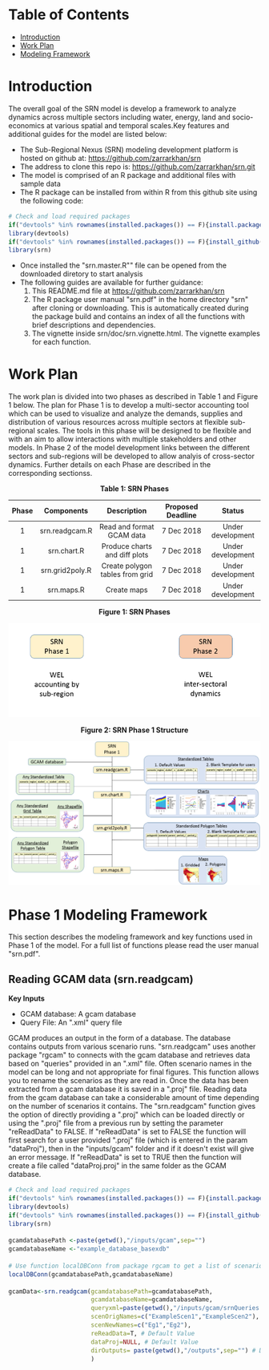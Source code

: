 

# Table of Contents

* [Introduction](#Introduction)
* [Work Plan](#WorkPlan)
* [Modeling Framework](#ModelingFramework)


# <a name="Introduction"></a>Introduction

The overall goal of the SRN model is develop a framework to analyze dynamics across multiple sectors including water, energy, land and socio-economics at various spatial and temporal scales.Key features and additional guides for the model are listed below:

- The Sub-Regional Nexus (SRN) modeling development platform is hosted on github at: https://github.com/zarrarkhan/srn
- The address to clone this repo is: https://github.com/zarrarkhan/srn.git
- The model is comprised of an R package and additional files with sample data
- The R package can be installed from within R from this github site using the following code:

```r
# Check and load required packages
if("devtools" %in% rownames(installed.packages()) == F){install.packages("devtools")}
library(devtools)
if("devtools" %in% rownames(installed.packages()) == F){install_github(repo="zarrarkhan/srn")} 
library(srn)
```  

- Once installed the "srn.master.R"" file can be opened from the downloaded diretory to start analysis
- The following guides are available for further guidance:
    1. This README.md file at https://github.com/zarrarkhan/srn 
    2. The R package user manual "srn.pdf" in the home directory "srn" after cloning or downloading. This is automatically created during the package build and contains an index of all the functions with brief descriptions and dependencies.
    3. The vignette inside srn/doc/srn.vignette.html. The vignette examples for each function.

# <a name="WorkPlan"></a>Work Plan

The work plan is divided into two phases as described in Table 1 and Figure 1 below. The plan for Phase 1 is to develop a multi-sector accounting tool which can be used to visualize and analyze the demands, supplies and distribution of various resources across multiple sectors at flexible sub-regional scales. The tools in this phase will be designed to be flexible and with an aim to allow interactions with multiple stakeholders and other models. In Phase 2 of the model development links between the different sectors and sub-regions will be developed to allow analyis of cross-sector dynamics. Further details on each Phase are described in the corresponding sectionss.  

<p align="center">
<b> Table 1: SRN Phases </b> 
</p>

| Phase |Components       |Description            |Proposed Deadline | Status  |
| :------:|:---------------:|:--------------------:|:-----------------:|:--------:|
| 1     | srn.readgcam.R  | Read and format GCAM data | 7 Dec 2018       | Under development |
| 1     | srn.chart.R     |  Produce charts and diff plots | 7 Dec 2018  |Under development |
| 1     | srn.grid2poly.R |   Create polygon tables from grid | 7 Dec 2018 | Under development |
| 1     | srn.maps.R      |   Create maps | 7 Dec 2018 | Under development |

<p align="center"> <b> Figure 1: SRN Phases </b> </p>
<p align="center"> <img src="READMEfigs/srn_workflowLongTerm.png" alt="SRN Phases"></p>

<p align="center"> <b> Figure 2: SRN Phase 1 Structure </b> </p>
<p align="center"> <img src="READMEfigs/srn_workflowPhase1.png" alt="SRN Phases"></p>

# <a name="ModelingFramework"></a> Phase 1 Modeling Framework

This section describes the modeling framework and key functions used in Phase 1 of the model. For a full list of functions please read the user manual "srn.pdf".

## Reading GCAM data (srn.readgcam)

<b> Key Inputs </b>  

- GCAM database: A gcam database
- Query File: An ".xml" query file

GCAM produces an output in the form of a database. The database contains outputs from various scenario runs. "srn.readgcam" uses another package "rgcam" to connects with the gcam database and retrieves data based on "queries" provided in an ".xml" file. Often scenario names in the model can be long and not appropriate for final figures. This function allows you to rename the scenarios as they are read in. Once the data has been extracted from a gcam database it is saved in a ".proj" file. Reading data from the gcam database can take a considerable amount of time depending on the number of scenarios it contains. The "srn.readgcam" function gives the option of directly providing a ".proj" which can be loaded directly or using the ".proj" file from a previous run by setting the parameter "reReadData" to FALSE. If "reReadData" is set to FALSE the function will first search for a user provided ".proj" file (which is entered in the param "dataProj"), then in the "inputs/gcam" folder and if it doesn't exist will give an error message. If "reReadData" is set to TRUE then the function will create a file called "dataProj.proj" in the same folder as the GCAM database.

```r
# Check and load required packages
if("devtools" %in% rownames(installed.packages()) == F){install.packages("devtools")}
library(devtools)
if("devtools" %in% rownames(installed.packages()) == F){install_github(repo="zarrarkhan/srn")} 
library(srn)

gcamdatabasePath <-paste(getwd(),"/inputs/gcam",sep="")
gcamdatabaseName <-"example_database_basexdb"

# Use function localDBConn from package rgcam to get a list of scenarios if needed.
localDBConn(gcamdatabasePath,gcamdatabaseName)

gcamData<-srn.readgcam(gcamdatabasePath=gcamdatabasePath,
                       gcamdatabaseName=gcamdatabaseName,
                       queryxml=paste(getwd(),"/inputs/gcam/srnQueries.xml",sep=""),
                       scenOrigNames=c("ExampleScen1","ExampleScen2"),
                       scenNewNames=c("Eg1","Eg2"),
                       reReadData=T, # Default Value
                       dataProj=NULL, # Default Value
                       dirOutputs= paste(getwd(),"/outputs",sep="") # Default Value
                       )
```  
